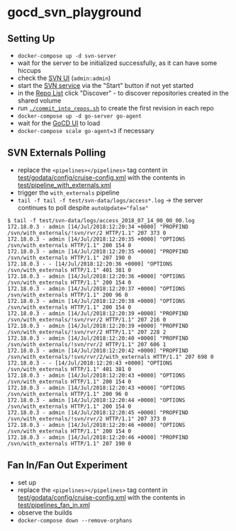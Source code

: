 # gocd_svn_playground

## Setting Up

- `docker-compose up -d svn-server`
- wait for the server to be initialized successfully, as it can have some hiccups
- check the [SVN UI](http://localhost:3343) (`admin:admin`)
- start the [SVN service](http://localhost:3343/csvn/) via the "Start" button if not yet started
- in the [Repo List](http://localhost:3343/csvn/repo/list) click "Discover" - to discover repositories created in the shared volume
- run [`./commit_into_repos.sh`](commit_into_repos.sh) to create the first revision in each repo
- `docker-compose up -d go-server go-agent`
- wait for the [GoCD UI](http://localhost:8153) to load
- `docker-compose scale go-agent=3` if necessary


## SVN Externals Polling

- replace the `<pipelines></pipelines>` tag content in [test/godata/config/cruise-config.xml](test/godata/config/cruise-config.xml) with the contents in [test/pipeline_with_externals.xml](test/pipeline_with_externals.xml)
- trigger the `with_externals` pipeline
- `tail -f tail -f test/svn-data/logs/access*.log` &rarr; the server continues to poll despite `autoUpdate="false"`


```
$ tail -f test/svn-data/logs/access_2018_07_14_00_00_00.log
172.18.0.3 - admin [14/Jul/2018:12:20:34 +0000] "PROPFIND /svn/with_externals/!svn/rvr/2 HTTP/1.1" 207 373 0
172.18.0.3 - admin [14/Jul/2018:12:20:35 +0000] "OPTIONS /svn/with_externals HTTP/1.1" 200 154 0
172.18.0.3 - admin [14/Jul/2018:12:20:35 +0000] "PROPFIND /svn/with_externals HTTP/1.1" 207 190 0
172.18.0.3 - - [14/Jul/2018:12:20:36 +0000] "OPTIONS /svn/with_externals HTTP/1.1" 401 381 0
172.18.0.3 - admin [14/Jul/2018:12:20:36 +0000] "OPTIONS /svn/with_externals HTTP/1.1" 200 154 0
172.18.0.3 - admin [14/Jul/2018:12:20:37 +0000] "OPTIONS /svn/with_externals HTTP/1.1" 200 96 0
172.18.0.3 - admin [14/Jul/2018:12:20:38 +0000] "OPTIONS /svn/with_externals HTTP/1.1" 200 154 0
172.18.0.3 - admin [14/Jul/2018:12:20:39 +0000] "PROPFIND /svn/with_externals/!svn/rvr/2 HTTP/1.1" 207 216 0
172.18.0.3 - admin [14/Jul/2018:12:20:39 +0000] "PROPFIND /svn/with_externals/!svn/rvr/2 HTTP/1.1" 207 228 2
172.18.0.3 - admin [14/Jul/2018:12:20:40 +0000] "PROPFIND /svn/with_externals/!svn/rvr/2 HTTP/1.1" 207 606 1
172.18.0.3 - admin [14/Jul/2018:12:20:42 +0000] "PROPFIND /svn/with_externals/!svn/rvr/2/with_externals HTTP/1.1" 207 698 0
172.18.0.3 - - [14/Jul/2018:12:20:43 +0000] "OPTIONS /svn/with_externals HTTP/1.1" 401 381 0
172.18.0.3 - admin [14/Jul/2018:12:20:43 +0000] "OPTIONS /svn/with_externals HTTP/1.1" 200 154 0
172.18.0.3 - admin [14/Jul/2018:12:20:43 +0000] "OPTIONS /svn/with_externals HTTP/1.1" 200 96 0
172.18.0.3 - admin [14/Jul/2018:12:20:44 +0000] "OPTIONS /svn/with_externals HTTP/1.1" 200 154 0
172.18.0.3 - admin [14/Jul/2018:12:20:45 +0000] "PROPFIND /svn/with_externals/!svn/rvr/2 HTTP/1.1" 207 373 0
172.18.0.3 - admin [14/Jul/2018:12:20:46 +0000] "OPTIONS /svn/with_externals HTTP/1.1" 200 154 0
172.18.0.3 - admin [14/Jul/2018:12:20:46 +0000] "PROPFIND /svn/with_externals HTTP/1.1" 207 190 0
```

## Fan In/Fan Out Experiment

- set up
- replace the `<pipelines></pipelines>` tag content in [test/godata/config/cruise-config.xml](test/godata/config/cruise-config.xml) with the contents in [test/pipelines_fan_in.xml](test/pipelines_fan_in.xml)
- observe the builds
- `docker-compose down --remove-orphans`

